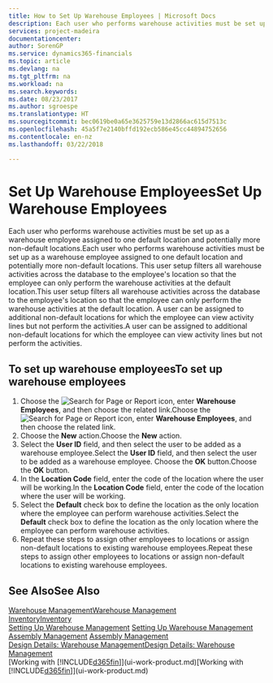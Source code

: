 ```yaml
---
title: How to Set Up Warehouse Employees | Microsoft Docs
description: Each user who performs warehouse activities must be set up as a warehouse employee assigned to one default location and potentially more non-default locations.
services: project-madeira
documentationcenter: 
author: SorenGP
ms.service: dynamics365-financials
ms.topic: article
ms.devlang: na
ms.tgt_pltfrm: na
ms.workload: na
ms.search.keywords: 
ms.date: 08/23/2017
ms.author: sgroespe
ms.translationtype: HT
ms.sourcegitcommit: bec0619be0a65e3625759e13d2866ac615d7513c
ms.openlocfilehash: 45a5f7e2140bffd192ecb586e45cc44894752656
ms.contentlocale: en-nz
ms.lasthandoff: 03/22/2018

---
```

# <a name="set-up-warehouse-employees"></a><span data-ttu-id="88b2d-103">Set Up Warehouse Employees</span><span class="sxs-lookup"><span data-stu-id="88b2d-103">Set Up Warehouse Employees</span></span>
<span data-ttu-id="88b2d-104">Each user who performs warehouse activities must be set up as a warehouse employee assigned to one default location and potentially more non-default locations.</span><span class="sxs-lookup"><span data-stu-id="88b2d-104">Each user who performs warehouse activities must be set up as a warehouse employee assigned to one default location and potentially more non-default locations.</span></span> <span data-ttu-id="88b2d-105">This user setup filters all warehouse activities across the database to the employee's location so that the employee can only perform the warehouse activities at the default location.</span><span class="sxs-lookup"><span data-stu-id="88b2d-105">This user setup filters all warehouse activities across the database to the employee's location so that the employee can only perform the warehouse activities at the default location.</span></span> <span data-ttu-id="88b2d-106">A user can be assigned to additional non-default locations for which the employee can view activity lines but not perform the activities.</span><span class="sxs-lookup"><span data-stu-id="88b2d-106">A user can be assigned to additional non-default locations for which the employee can view activity lines but not perform the activities.</span></span>

## <a name="to-set-up-warehouse-employees"></a><span data-ttu-id="88b2d-107">To set up warehouse employees</span><span class="sxs-lookup"><span data-stu-id="88b2d-107">To set up warehouse employees</span></span>  
1.  <span data-ttu-id="88b2d-108">Choose the ![Search for Page or Report](media/ui-search/search_small.png "Search for Page or Report icon") icon, enter **Warehouse Employees**, and then choose the related link.</span><span class="sxs-lookup"><span data-stu-id="88b2d-108">Choose the ![Search for Page or Report](media/ui-search/search_small.png "Search for Page or Report icon") icon, enter **Warehouse Employees**, and then choose the related link.</span></span>  
2. <span data-ttu-id="88b2d-109">Choose the **New** action.</span><span class="sxs-lookup"><span data-stu-id="88b2d-109">Choose the **New** action.</span></span>  
3. <span data-ttu-id="88b2d-110">Select the **User ID** field, and then select the user to be added as a warehouse employee.</span><span class="sxs-lookup"><span data-stu-id="88b2d-110">Select the **User ID** field, and then select the user to be added as a warehouse employee.</span></span> <span data-ttu-id="88b2d-111">Choose the **OK** button.</span><span class="sxs-lookup"><span data-stu-id="88b2d-111">Choose the **OK** button.</span></span>  
6.  <span data-ttu-id="88b2d-112">In the **Location Code** field, enter the code of the location where the user will be working.</span><span class="sxs-lookup"><span data-stu-id="88b2d-112">In the **Location Code** field, enter the code of the location where the user will be working.</span></span>  
7.  <span data-ttu-id="88b2d-113">Select the **Default** check box to define the location as the only location where the employee can perform warehouse activities.</span><span class="sxs-lookup"><span data-stu-id="88b2d-113">Select the **Default** check box to define the location as the only location where the employee can perform warehouse activities.</span></span>  
8.  <span data-ttu-id="88b2d-114">Repeat these steps to assign other employees to locations or assign non-default locations to existing warehouse employees.</span><span class="sxs-lookup"><span data-stu-id="88b2d-114">Repeat these steps to assign other employees to locations or assign non-default locations to existing warehouse employees.</span></span>  

## <a name="see-also"></a><span data-ttu-id="88b2d-115">See Also</span><span class="sxs-lookup"><span data-stu-id="88b2d-115">See Also</span></span>  
[<span data-ttu-id="88b2d-116">Warehouse Management</span><span class="sxs-lookup"><span data-stu-id="88b2d-116">Warehouse Management</span></span>](warehouse-manage-warehouse.md)  
[<span data-ttu-id="88b2d-117">Inventory</span><span class="sxs-lookup"><span data-stu-id="88b2d-117">Inventory</span></span>](inventory-manage-inventory.md)  
<span data-ttu-id="88b2d-118">[Setting Up Warehouse Management](warehouse-setup-warehouse.md)   </span><span class="sxs-lookup"><span data-stu-id="88b2d-118">[Setting Up Warehouse Management](warehouse-setup-warehouse.md)   </span></span>  
<span data-ttu-id="88b2d-119">[Assembly Management](assembly-assemble-items.md)  </span><span class="sxs-lookup"><span data-stu-id="88b2d-119">[Assembly Management](assembly-assemble-items.md)  </span></span>  
[<span data-ttu-id="88b2d-120">Design Details: Warehouse Management</span><span class="sxs-lookup"><span data-stu-id="88b2d-120">Design Details: Warehouse Management</span></span>](design-details-warehouse-management.md)  
<span data-ttu-id="88b2d-121">[Working with [!INCLUDE[d365fin](includes/d365fin_md.md)]](ui-work-product.md)</span><span class="sxs-lookup"><span data-stu-id="88b2d-121">[Working with [!INCLUDE[d365fin](includes/d365fin_md.md)]](ui-work-product.md)</span></span>  

